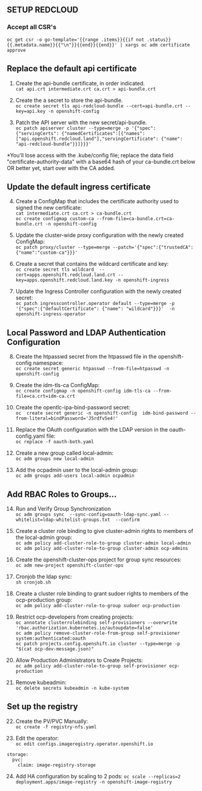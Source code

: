 ## SETUP REDCLOUD

### Accept all CSR's 
``` oc get csr -o go-template='{{range .items}}{{if not .status}}{{.metadata.name}}{{"\n"}}{{end}}{{end}}' | xargs oc adm certificate approve ```


  ## Replace the default api certificate
1. Create the api-bundle certificate, in order indicated. \
``` cat api.crt intermediate.crt ca.crt > api-bundle.crt ```

2. Create the a secret to store the api-bundle. \
``` oc create secret tls api-redcloud-bundle --cert=api-bundle.crt --key=api.key -n openshift-config ```

3. Patch the API server with the new secret/api-bundle. \
``` oc patch apiserver cluster --type=merge -p '{"spec":{"servingCerts": {"namedCertificates":[{"names": ["api.openshift.redcloud.land"],"servingCertificate": {"name": "api-redcloud-bundle"}}]}}}' ```

*You'll lose access with the .kube/config file; replace the data field "certificate-authority-data" with a base64 hash of your ca-bundle.crt below OR better yet, start over with the CA added. 

  ## Update the default ingress certificate

4. Create a ConfigMap that includes the certificate authority used to signed the new certificate: \
``` cat intermediate.crt ca.crt > ca-bundle.crt ``` \
``` oc create configmap custom-ca --from-file=ca-bundle.crt=ca-bundle.crt -n openshift-config ```

5. Update the cluster-wide proxy configuration with the newly created ConfigMap: \
``` oc patch proxy/cluster --type=merge --patch='{"spec":{"trustedCA":{"name":"custom-ca"}}}' ```

6. Create a secret that contains the wildcard certificate and key: \
``` oc create secret tls wildcard  --cert=apps.openshift.redcloud.land.crt --key=apps.openshift.redcloud.land.key -n openshift-ingress ```

7. Update the Ingress Controller configuration with the newly created secret: \
``` oc patch ingresscontroller.operator default --type=merge -p  '{"spec":{"defaultCertificate": {"name": "wildcard"}}}'  -n openshift-ingress-operator ```

  ## Local Password and LDAP Authentication Configuration

8. Create the htpasswd secret from the htpasswd file in the openshift-config namespace: \
``` oc create secret generic htpasswd --from-file=htpasswd -n openshift-config ```

9. Create the idm-tls-ca ConfigMap: \
``` oc create configmap -n openshift-config idm-tls-ca --from-file=ca.crt=idm-ca.crt ```

10. Create the opentlc-ipa-bind-password secret: \
``` oc  create secret generic -n openshift-config  idm-bind-password --from-literal=bindPassword='J5rdfv5e4!' ```

11. Replace the OAuth configuration with the LDAP version in the oauth-config.yaml file: \
``` oc replace -f oauth-both.yaml ```

12. Create a new group called local-admin: \
``` oc adm groups new local-admin ```

13. Add the ocpadmin user to the local-admin group: \
``` oc adm groups add-users local-admin ocpadmin ```


  ## Add RBAC Roles to Groups...

14. Run and Verify Group Synchronization \
``` oc adm groups sync  --sync-config=oauth-ldap-sync.yaml --whitelist=ldap-whitelist-groups.txt  --confirm ```

15. Create a cluster role binding to give cluster-admin rights to members of the local-admin group: \
``` oc adm policy add-cluster-role-to-group cluster-admin local-admin ``` \
``` oc adm policy add-cluster-role-to-group cluster-admin ocp-admins ```

16. Create the openshift-cluster-ops project for group sync resources: \
``` oc adm new-project openshift-cluster-ops ```

17. Cronjob the ldap sync: \
``` sh cronjob.sh ```

18. Create a cluster role binding to grant sudoer rights to members of the ocp-production group: \
``` oc adm policy add-cluster-role-to-group sudoer ocp-production ```

19. Restrict ocp-developers from creating projects: \
``` oc annotate clusterrolebinding self-provisioners --overwrite 'rbac.authorization.kubernetes.io/autoupdate=false' ``` \
``` oc adm policy remove-cluster-role-from-group self-provisioner system:authenticated:oauth ``` \
``` oc patch projects.config.openshift.io cluster --type=merge -p "$(cat ocp-dev-message.json)" ```

20. Allow Production Administrators to Create Projects: \
``` oc adm policy add-cluster-role-to-group self-provisioner ocp-production ```

21. Remove kubeadmin: \
``` oc delete secrets kubeadmin -n kube-system ```


  ## Set up the registry

22. Create the PV/PVC Manually: \
``` oc create -f registry-nfs.yaml ```

23. Edit the operator: \
``` oc edit configs.imageregistry.operator.openshift.io ``` 

```
storage:
  pvc:
    claim: image-registry-storage
``` 
24. Add HA configuration by scaling to 2 pods:
``` oc scale --replicas=2 deployment.apps/image-registry -n openshift-image-registry ```